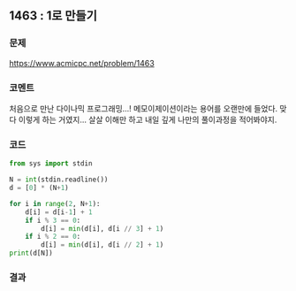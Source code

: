 ## 1463 : 1로 만들기
### 문제
https://www.acmicpc.net/problem/1463
### 코멘트
처음으로 만난 다이나믹 프로그래밍...!
메모이제이션이라는 용어를 오랜만에 들었다.
맞다 이렇게 하는 거였지... 살살 이해만 하고 내일 깊게 나만의 풀이과정을 적어봐야지.

### 코드
```python
from sys import stdin

N = int(stdin.readline())
d = [0] * (N+1)

for i in range(2, N+1):
    d[i] = d[i-1] + 1
    if i % 3 == 0:
        d[i] = min(d[i], d[i // 3] + 1)
    if i % 2 == 0:
        d[i] = min(d[i], d[i // 2] + 1)
print(d[N])
```
### 결과

